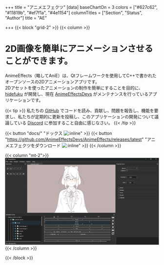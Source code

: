 +++
title = "アニメエフェクツ"
[data]
baseChartOn = 3
colors = ["#627c62", "#11819b", "#ef7f1a", "#4e1154"]
columnTitles = ["Section", "Status", "Author"]
title = "AE"

+++
{{< block "grid-2" >}}
{{< column >}}

# 2D画像を簡単にアニメーションさせることができます。

AnimeEffects（略してAniE）は、Qtフレームワークを使用してC++で書かれたオープンソースの2Dアニメーションアプリです。 <br> 2Dアセットを使ったアニメーションの制作を簡単にすることを目的に、[hidefuku](https://github.com/hidefuku/) が開発し、現在 [AnimeEffectsDevs](https://github.com/AnimeEffectsDevs) がメンテナンスを行っているアプリケーションです。

{{< tip >}}
私たちの [GitHub](https://github.com/AnimeEffectsDevs/AnimeEffects) でコードを読み、貢献し、問題を報告し、機能を要求し、私たちが定期的に更新を投稿し、このアプリケーションの開発について議論している [Discord](https://discord.gg/sKp8Srm) に参加すること自由に感じなさい。
{{< /tip >}}

{{< button "docs/" "ドックス ![:inline](https://img.shields.io/badge/ドキュメンテーション-v1.4.2-informational?style=for-the-badge)" >}}
{{< button "https://github.com/AnimeEffectsDevs/AnimeEffects/releases/latest" "アニメエフェクツをダウンロード ![:inline](https://img.shields.io/github/v/release/AnimeEffectsDevs/AnimeEffects?style=for-the-badge)" >}}
{{< /column >}}

{{< column "mt-2">}}
![ae_screenshot](/images/ae_screenshot.jpg)
{{< /column >}}

{{< /block >}}
